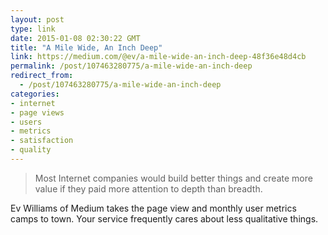 ```yaml
---
layout: post
type: link
date: 2015-01-08 02:30:22 GMT
title: "A Mile Wide, An Inch Deep"
link: https://medium.com/@ev/a-mile-wide-an-inch-deep-48f36e48d4cb
permalink: /post/107463280775/a-mile-wide-an-inch-deep
redirect_from: 
  - /post/107463280775/a-mile-wide-an-inch-deep
categories:
- internet
- page views
- users
- metrics
- satisfaction
- quality
---
```

<blockquote>Most Internet companies would build better things and create more value if they paid more attention to depth than breadth.</blockquote>
<p>Ev Williams of Medium takes the page view and monthly user metrics camps to town. Your service frequently cares about less qualitative things.</p>